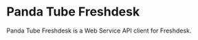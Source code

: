 Panda Tube Freshdesk
======================

Panda Tube Freshdesk is a Web Service API client for Freshdesk.

